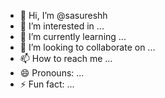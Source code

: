 - 👋 Hi, I’m @sasureshh
- 👀 I’m interested in ...
- 🌱 I’m currently learning ...
- 💞️ I’m looking to collaborate on ...
- 📫 How to reach me ...
- 😄 Pronouns: ...
- ⚡ Fun fact: ...

<!---
sasureshh/sasureshh is a ✨ special ✨ repository because its `README.md` (this file) appears on your GitHub profile.
You can click the Preview link to take a look at your changes.
--->

